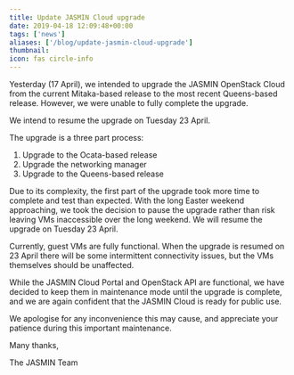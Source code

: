 ```yaml
---
title: Update JASMIN Cloud upgrade
date: 2019-04-18 12:09:48+00:00
tags: ['news']
aliases: ['/blog/update-jasmin-cloud-upgrade']
thumbnail: 
icon: fas circle-info
---
```

Yesterday (17 April), we intended to upgrade the JASMIN OpenStack Cloud from the current Mitaka-based release to the most recent Queens-based release. However, we were unable to fully complete the upgrade.


We intend to resume the upgrade on Tuesday 23 April.


The upgrade is a three part process:


1. Upgrade to the Ocata-based release
2. Upgrade the networking manager
3. Upgrade to the Queens-based release


Due to its complexity, the first part of the upgrade took more time to complete and test than expected. With the long Easter weekend approaching, we took the decision to pause the upgrade rather than risk leaving VMs inaccessible over the long weekend. We will resume the upgrade on Tuesday 23 April.


Currently, guest VMs are fully functional. When the upgrade is resumed on 23 April there will be some intermittent connectivity issues, but the VMs themselves should be unaffected.


While the JASMIN Cloud Portal and OpenStack API are functional, we have decided to keep them in maintenance mode until the upgrade is complete, and we are again confident that the JASMIN Cloud is ready for public use.


We apologise for any inconvenience this may cause, and appreciate your patience during this important maintenance.


Many thanks,


The JASMIN Team

